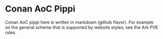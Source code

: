 # **Conan AoC Pippi**

Conan AoC pippi here is written in markdown (github flavor). For example on the general scheme that is supported by website styles, see the Ark PVE rules.
